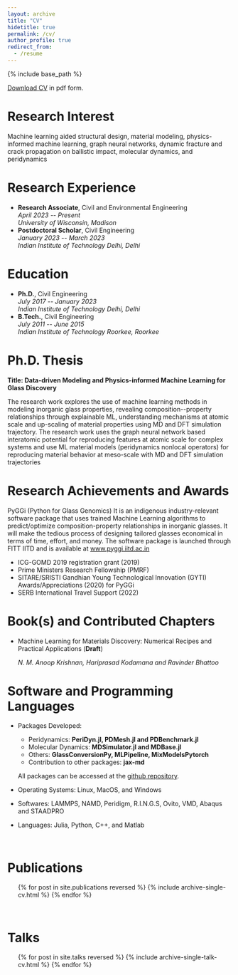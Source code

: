 ```yaml
---
layout: archive
title: "CV"
hidetitle: true
permalink: /cv/
author_profile: true
redirect_from:
  - /resume
---
```


{% include base_path %}

[Download CV]({{site.author.baseurl}}/files/ravinder_cv.pdf) in pdf form.

Research Interest
======
Machine learning aided structural design, material modeling, physics-informed machine learning, graph neural networks, dynamic fracture and crack propagation on ballistic impact, molecular dynamics, and peridynamics

Research Experience
======
- **Research Associate**, Civil and Environmental Engineering <br> _April 2023 -- Present <br> University of Wisconsin, Madison_
- **Postdoctoral Scholar**, Civil Engineering <br> _January 2023 -- March 2023 <br> Indian Institute of Technology Delhi, Delhi_

Education
======
- **Ph.D.**, Civil Engineering <br> _July 2017 -- January 2023 <br> Indian Institute of Technology Delhi, Delhi_
- **B.Tech.**, Civil Engineering <br>_July 2011 -- June 2015 <br> Indian Institute of Technology Roorkee, Roorkee_

Ph.D. Thesis
======
__Title: Data-driven Modeling and Physics-informed Machine Learning for Glass Discovery__

The research work explores the use of machine learning methods in modeling inorganic glass properties, revealing composition--property relationships through explainable ML, understanding mechanisms at atomic scale and up-scaling of material properties using MD and DFT simulation trajectory. The research work uses the graph neural network based interatomic potential for reproducing features at atomic scale for complex systems and use ML material models (peridynamics nonlocal operators) for reproducing material behavior at meso-scale with MD and DFT simulation trajectories


Research Achievements and Awards
======

PyGGi (Python for Glass Genomics)
It is an indigenous industry-relevant software package that uses trained Machine Learning
algorithms to predict/optimize composition-property relationships in inorganic glasses. It will
make the tedious process of designing tailored glasses economical in terms of time, effort, and
money.
The software package is launched through FITT IITD and is available at www.pyggi.iitd.ac.in

- ICG-GOMD 2019 registration grant (2019)
- Prime Ministers Research Fellowship (PMRF)
- SITARE/SRISTI Gandhian Young Technological Innovation (GYTI) Awards/Appreciations (2020) for PyGGi
- SERB International Travel Support (2022)

Book(s) and Contributed Chapters
======
- Machine Learning for Materials Discovery: Numerical Recipes and Practical Applications (__Draft__)

  *N. M. Anoop Krishnan, Hariprasad Kodamana and Ravinder Bhattoo*

Software and Programming Languages
======

- Packages Developed:
  - Peridynamics: __PeriDyn.jl, PDMesh.jl and PDBenchmark.jl__
  - Molecular Dynamics: __MDSimulator.jl and MDBase.jl__
  - Others: __GlassConversionPy, MLPipeline, MixModelsPytorch__
  - Contribution to other packages: __jax-md__

  All packages can be accessed at the [github repository](https://github.com/{{site.author.github}}).
- Operating Systems: Linux, MacOS, and Windows
- Softwares: LAMMPS, NAMD, Peridigm, R.I.N.G.S, Ovito, VMD, Abaqus and STAADPRO
- Languages: Julia, Python, C++, and Matlab

<br>

Publications
======
  <ol>{% for post in site.publications reversed %}
    {% include archive-single-cv.html %}
  {% endfor %}</ol>

<br>

Talks
======
  <ol>{% for post in site.talks reversed %}
    {% include archive-single-talk-cv.html %}
  {% endfor %}</ol>


